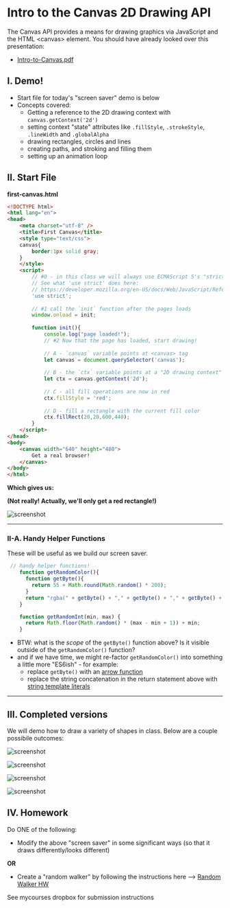 # Intro to the Canvas 2D Drawing API

The Canvas API provides a means for drawing graphics via JavaScript and the HTML &lt;canvas> element. You should have already looked over this presentation:
- [Intro-to-Canvas.pdf](../presentations/Intro-to-Canvas.pdf)

## I. Demo!
- Start file for today's "screen saver" demo is below
- Concepts covered:
  - Getting a reference to the 2D drawing context with `canvas.getContext('2d')`
  - setting context "state" attributes like `.fillStyle`, `.strokeStyle`, `.lineWidth` and `.globalAlpha`
  - drawing rectangles, circles and lines
  - creating paths, and stroking and filling them
  - setting up an animation loop
  
  
## II. Start File

**first-canvas.html**

```html
<!DOCTYPE html>
<html lang="en">
<head>
	<meta charset="utf-8" />
	<title>First Canvas</title>
	<style type="text/css">
	canvas{
		border:1px solid gray;
	}
	</style>
	<script>
		// #0 - in this class we will always use ECMAScript 5's "strict" mode
		// See what 'use strict' does here:
		// https://developer.mozilla.org/en-US/docs/Web/JavaScript/Reference/Functions_and_function_scope/Strict_mode
		'use strict';
		
		// #1 call the `init` function after the pages loads
		window.onload = init;
	
		function init(){
			console.log("page loaded!");
			// #2 Now that the page has loaded, start drawing!
			
			// A - `canvas` variable points at <canvas> tag
			let canvas = document.querySelector('canvas');
			
			// B - the `ctx` variable points at a "2D drawing context"
			let ctx = canvas.getContext('2d');
			
			// C - all fill operations are now in red
			ctx.fillStyle = 'red'; 
			
			// D - fill a rectangle with the current fill color
			ctx.fillRect(20,20,600,440); 
		}
	</script>
</head>
<body>
	<canvas width="640" height="480">
		Get a real browser!
	</canvas>
</body>
</html>
```

**Which gives us:**

**(Not really! Actually, we'll only get a red rectangle!)**

![screenshot](./_images/canvas-1.jpg)

<hr>

### II-A. Handy Helper Functions

These will be useful as we build our screen saver.
```js
 // handy helper functions!
    function getRandomColor(){
      function getByte(){
        return 55 + Math.round(Math.random() * 200);
      }
      return "rgba(" + getByte() + "," + getByte() + "," + getByte() + ",.8)";
    }

    function getRandomInt(min, max) {
      return Math.floor(Math.random() * (max - min + 1)) + min;
    }
 ```
 
- BTW: what is the *scope* of the `getByte()` function above? Is it visible outside of the `getRandomColor()` function?
- and if we have time, we might re-factor `getRandomColor()` into something a little more "ES6ish" - for example:
  - replace `getByte()` with an [arrow function](https://developer.mozilla.org/en-US/docs/Web/JavaScript/Reference/Functions/Arrow_functions)
  - replace the string concatenation in the return statement above with [string template literals](https://developer.mozilla.org/en-US/docs/Web/JavaScript/Reference/Template_literals)
  
<hr>
  
## III. Completed versions

We will demo how to draw a variety of shapes in class. Below are a couple possibile outcomes:

![screenshot](./_images/screen-saver-1.gif)

![screenshot](./_images/screen-saver-2.gif)

![screenshot](./_images/screen-saver-3.gif)

![screenshot](./_images/screen-saver-4.gif)

## IV. Homework
Do ONE of the following:

- Modify the above "screen saver" in some significant ways (so that it draws differently/looks different)

**OR**

- Create a "random walker" by following the instructions here --> [Random Walker HW](./HW-random-walker.md)

See mycourses dropbox for submission instructions

  
